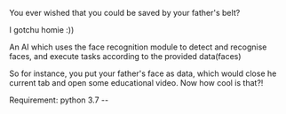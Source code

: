 You ever wished that you could be saved by your father's belt?

I gotchu homie :))

An AI which uses the face recognition module to detect and recognise faces, and execute tasks according to the provided data(faces)

So for instance, you put your father's face as data, which would close he current tab and open some educational video. Now how cool is that?!




Requirement:
python 3.7 --

